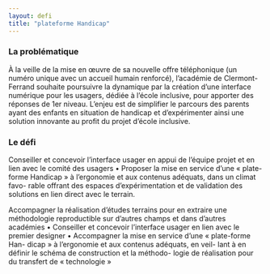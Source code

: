```yaml
---
layout: defi
title: "plateforme Handicap"
---
```



### La problématique

À la veille de la mise en œuvre de sa nouvelle offre téléphonique (un numéro unique avec un accueil humain renforcé), l’académie de Clermont-Ferrand souhaite poursuivre la dynamique par la création d’une interface numérique pour les usagers, dédiée à l’école inclusive, pour apporter des réponses de 1er niveau. L’enjeu est de simplifier le parcours des parents ayant des enfants en situation de handicap et d’expérimenter ainsi une solution innovante au profit du projet d’école inclusive.

### Le défi

Conseiller et concevoir l’interface usager en appui de l’équipe
projet et en lien avec le comité des usagers
• Proposer la mise en service d’une « plate-forme Handicap » à
l’ergonomie et aux contenus adéquats, dans un climat favo-
rable offrant des espaces d’expérimentation et de validation
des solutions en lien direct avec le terrain.

Accompagner la réalisation d’études terrains pour en
extraire une méthodologie reproductible sur d’autres
champs et dans d’autres académies
• Conseiller et concevoir l’interface usager en lien avec le
premier designer
• Accompagner la mise en service d’une « plate-forme Han-
dicap » à l’ergonomie et aux contenus adéquats, en veil-
lant à en définir le schéma de construction et la méthodo-
logie de réalisation pour du transfert de « technologie »
